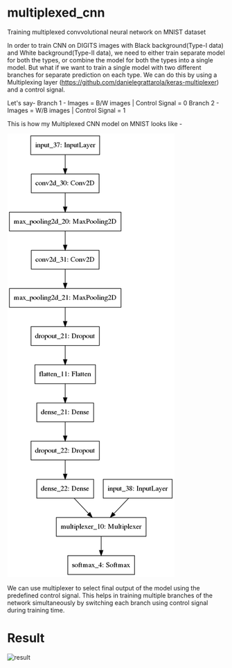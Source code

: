# multiplexed_cnn
Training multiplexed convvolutional neural network on MNIST dataset

In order to train CNN on DIGITS images with Black background(Type-I data) and White background(Type-II data), we need to either train separate model for both the types, or combine the model for both the types into a single model. 
But what if we want to train a single model with two different branches for separate prediction on each type. We can do this by using a Multiplexing layer (https://github.com/danielegrattarola/keras-multiplexer) and a control signal.

Let's say-
Branch 1 - Images = B/W images | Control Signal = 0
Branch 2 - Images = W/B images | Control Signal = 1

This is how my Multiplexed CNN model on MNIST looks like -      

![model](https://github.com/2vin/multiplexed_cnn/blob/master/model.png)     


We can use multiplexer to select final output of the model using the predefined control signal. This helps in training multiple branches of the network simultaneously by switching each branch using control signal during training time.

# Result
![result](https://user-images.githubusercontent.com/38634222/69677452-006f8180-10c9-11ea-820d-2b5344f81801.png)
